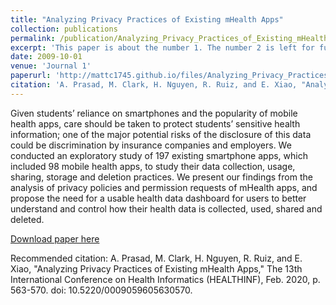 ```yaml
---
title: "Analyzing Privacy Practices of Existing mHealth Apps"
collection: publications
permalink: /publication/Analyzing_Privacy_Practices_of_Existing_mHealth_Apps
excerpt: 'This paper is about the number 1. The number 2 is left for future work.'
date: 2009-10-01
venue: 'Journal 1'
paperurl: 'http://mattc1745.github.io/files/Analyzing_Privacy_Practices_of_Existing_mHealth_Apps.pdf'
citation: 'A. Prasad, M. Clark, H. Nguyen, R. Ruiz, and E. Xiao, "Analyzing Privacy Practices of Existing mHealth Apps," The 13th International Conference on Health Informatics (HEALTHINF), Feb. 2020, p. 563-570. doi: 10.5220/0009059605630570.'
---
```

Given students’ reliance on smartphones and the popularity of mobile health apps, care should be taken to protect
students’ sensitive health information; one of the major potential risks of the disclosure of this data could
be discrimination by insurance companies and employers. We conducted an exploratory study of 197 existing
smartphone apps, which included 98 mobile health apps, to study their data collection, usage, sharing, storage
and deletion practices. We present our findings from the analysis of privacy policies and permission requests
of mHealth apps, and propose the need for a usable health data dashboard for users to better understand and
control how their health data is collected, used, shared and deleted.

[Download paper here](http://mattc1745.github.io/files/Analyzing_Privacy_Practices_of_Existing_mHealth_Apps.pdf)

Recommended citation: A. Prasad, M. Clark, H. Nguyen, R. Ruiz, and E. Xiao, "Analyzing Privacy Practices of Existing mHealth Apps," The 13th International Conference on Health Informatics (HEALTHINF), Feb. 2020, p. 563-570. doi: 10.5220/0009059605630570.